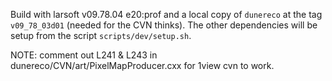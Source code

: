Build with larsoft v09.78.04 e20:prof and a local copy of `dunereco` at the tag `v09_78_03d01` (needed for the CVN thinks). The other dependencies will be setup from the script `scripts/dev/setup.sh`.

NOTE: comment out L241 & L243 in dunereco/CVN/art/PixelMapProducer.cxx for 1view cvn to work.

